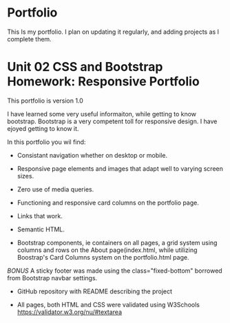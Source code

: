 # Portfolio
This Is my portfolio. I plan on updating it regularly, and adding projects as I complete them. 

# Unit 02 CSS and Bootstrap Homework: Responsive Portfolio

This portfolio is version 1.0

I have learned some very useful informaiton, while getting to know bootstrap.
Bootstrap is a very competent toll for responsive design. I have ejoyed getting to know it.

In this portfolio you wil find:

* Consistant navigation whether on desktop or mobile.

* Responsive page elements and images that adapt well to varying screen sizes.

* Zero use of media queries.

* Functioning and responsive card columns on the portfolio page.

* Links that work.

* Semantic HTML.

* Bootstrap components, ie containers on all pages, a grid system using columns and rows on the About page(index.html,
  while utilizing Boostrap's Card Columns system on the portfolio.html page.
  
*BONUS* A sticky footer was made using the class="fixed-bottom" borrowed from Bootstrap navbar settings.

* GitHub repository with README describing the project

* All pages, both HTML and CSS were validated using W3Schools https://validator.w3.org/nu/#textarea


